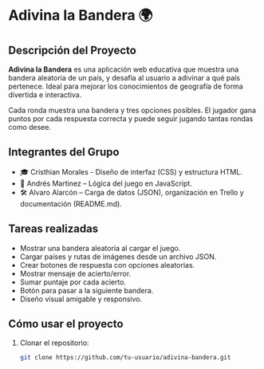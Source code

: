 # Adivina la Bandera 🌍

## Descripción del Proyecto
**Adivina la Bandera** es una aplicación web educativa que muestra una bandera aleatoria de un país, y desafía al usuario a adivinar a qué país pertenece. Ideal para mejorar los conocimientos de geografía de forma divertida e interactiva.

Cada ronda muestra una bandera y tres opciones posibles. El jugador gana puntos por cada respuesta correcta y puede seguir jugando tantas rondas como desee.

## Integrantes del Grupo
- 🎓 Cristhian Morales - Diseño de interfaz (CSS) y estructura HTML.
- 🧠 Andrés Martinez – Lógica del juego en JavaScript.
- 🛠️ Alvaro Alarcón – Carga de datos (JSON), organización en Trello y documentación (README.md).

## Tareas realizadas
- Mostrar una bandera aleatoria al cargar el juego.
- Cargar países y rutas de imágenes desde un archivo JSON.
- Crear botones de respuesta con opciones aleatorias.
- Mostrar mensaje de acierto/error.
- Sumar puntaje por cada acierto.
- Botón para pasar a la siguiente bandera.
- Diseño visual amigable y responsivo.

## Cómo usar el proyecto

1. Clonar el repositorio:
   ```bash
   git clone https://github.com/tu-usuario/adivina-bandera.git
